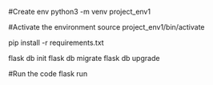 #Create env
python3 -m venv project_env1

#Activate the environment
source project_env1/bin/activate

pip install -r requirements.txt

flask db init
flask db migrate
flask db upgrade

#Run the code
flask run
